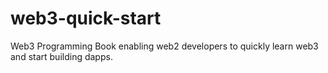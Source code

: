 # web3-quick-start
Web3 Programming Book enabling web2 developers to quickly learn web3 and start building dapps.
